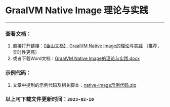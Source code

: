 # GraalVM Native Image 理论与实践

---------------------------------------------------------------------------------------------------------------------------

### 查看文档：
1. 直接打开链接：[【金山文档】 GraalVM Native Image的理论与实践](https://kdocs.cn/l/cnUsaUyTDiW2) （推荐，实时性更高）
2. 或者下载Word文档：<a href="../downloads/native-image/GraalVM Native Image的理论与实践_2023-02-10.docx">GraalVM Native Image的理论与实践.docx</a><br>

### 示例代码：
1. 文章中提到的示例代码及相关脚本：<a href="../downloads/native-image/native-image示例代码_2023-02-10.zip">native-image示例代码.zip</a><br>


### 以上可下载文件更新时间：`2023-02-10`
